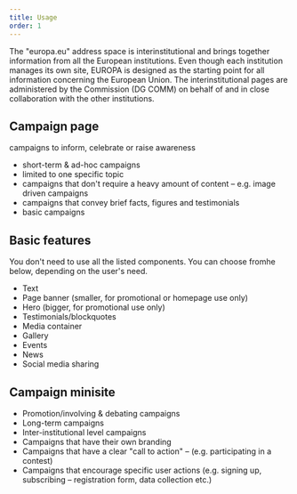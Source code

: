 ```yaml
---
title: Usage
order: 1
---
```


The "europa.eu" address space is interinstitutional and brings together information from all the European institutions. Even though each institution manages its own site, EUROPA is designed as the starting point for all information concerning the European Union. The interinstitutional pages are administered by the Commission (DG COMM) on behalf of and in close collaboration with the other institutions.

## Campaign page

campaigns to inform, celebrate or raise awareness

- short-term & ad-hoc campaigns
- limited to one specific topic
- campaigns that don't require a heavy amount of content – e.g. image driven campaigns
- campaigns that convey brief facts, figures and testimonials
- basic campaigns

## Basic features

You don't need to use all the listed components. You can choose fromhe below, depending on the user's need.

- Text
- Page banner (smaller, for promotional or homepage use only)
- Hero (bigger, for promotional use only)
- Testimonials/blockquotes
- Media container
- Gallery
- Events
- News
- Social media sharing

## Campaign minisite

- Promotion/involving & debating campaigns
- Long-term campaigns
- Inter-institutional level campaigns
- Campaigns that have their own branding
- Campaigns that have a clear "call to action" – (e.g. participating in a contest)
- Campaigns that encourage specific user actions (e.g. signing up, subscribing – registration form, data collection etc.)
